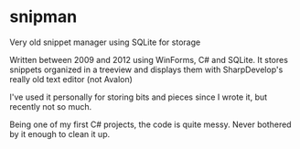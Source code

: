 # snipman
Very old snippet manager using SQLite for storage

Written between 2009 and 2012 using WinForms, C# and SQLite.
It stores snippets organized in a treeview and displays them with SharpDevelop's really old text editor (not Avalon)

I've used it personally for storing bits and pieces since I wrote it, but recently not so much.

Being one of my first C# projects, the code is quite messy. Never bothered by it enough to clean it up.
